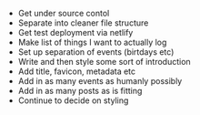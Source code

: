 - Get under source contol
- Separate into cleaner file structure
- Get test deployment via netlify
- Make list of things I want to actually log
- Set up separation of events (birtdays etc)
- Write and then style some sort of introduction
- Add title, favicon, metadata etc
- Add in as many events as humanly possibly
- Add in as many posts as is fitting
- Continue to decide on styling

